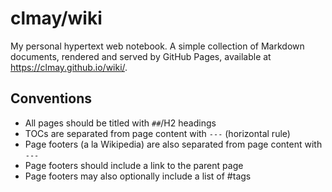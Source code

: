 # clmay/wiki

My personal hypertext web notebook. A simple collection of Markdown documents,
rendered and served by GitHub Pages, available at https://clmay.github.io/wiki/.

## Conventions

- All pages should be titled with `##`/H2 headings
- TOCs are separated from page content with `---` (horizontal rule)
- Page footers (a la Wikipedia) are also separated from page content with `---`
- Page footers should include a link to the parent page
- Page footers may also optionally include a list of #tags
